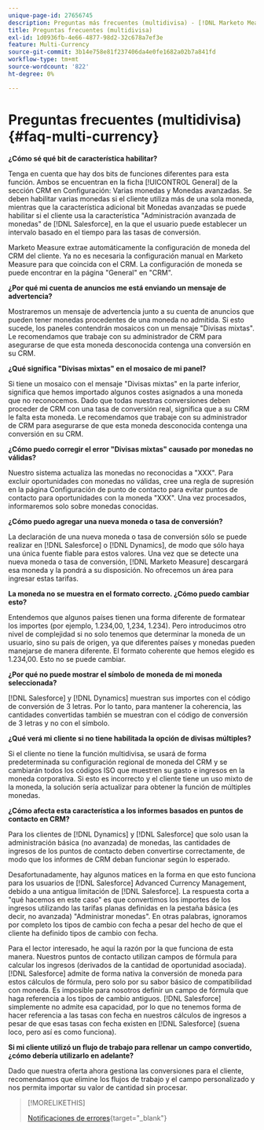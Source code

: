 ```yaml
---
unique-page-id: 27656745
description: Preguntas más frecuentes (multidivisa) - [!DNL Marketo Measure]
title: Preguntas frecuentes (multidivisa)
exl-id: 1d0936fb-4e66-4877-98d2-32c678a7ef3e
feature: Multi-Currency
source-git-commit: 3b14e758e81f237406da4e0fe1682a02b7a841fd
workflow-type: tm+mt
source-wordcount: '822'
ht-degree: 0%

---
```


# Preguntas frecuentes (multidivisa) {#faq-multi-currency}

**¿Cómo sé qué bit de característica habilitar?**

Tenga en cuenta que hay dos bits de funciones diferentes para esta función. Ambos se encuentran en la ficha [!UICONTROL General] de la sección CRM en Configuración: Varias monedas y Monedas avanzadas. Se deben habilitar varias monedas si el cliente utiliza más de una sola moneda, mientras que la característica adicional bit Monedas avanzadas se puede habilitar si el cliente usa la característica &quot;Administración avanzada de monedas&quot; de [!DNL Salesforce], en la que el usuario puede establecer un intervalo basado en el tiempo para las tasas de conversión.

Marketo Measure extrae automáticamente la configuración de moneda del CRM del cliente. Ya no es necesaria la configuración manual en Marketo Measure para que coincida con el CRM. La configuración de moneda se puede encontrar en la página &quot;General&quot; en &quot;CRM&quot;.

**¿Por qué mi cuenta de anuncios me está enviando un mensaje de advertencia?**

Mostraremos un mensaje de advertencia junto a su cuenta de anuncios que pueden tener monedas procedentes de una moneda no admitida. Si esto sucede, los paneles contendrán mosaicos con un mensaje &quot;Divisas mixtas&quot;. Le recomendamos que trabaje con su administrador de CRM para asegurarse de que esta moneda desconocida contenga una conversión en su CRM.

**¿Qué significa &quot;Divisas mixtas&quot; en el mosaico de mi panel?**

Si tiene un mosaico con el mensaje &quot;Divisas mixtas&quot; en la parte inferior, significa que hemos importado algunos costes asignados a una moneda que no reconocemos. Dado que todas nuestras conversiones deben proceder de CRM con una tasa de conversión real, significa que a su CRM le falta esta moneda. Le recomendamos que trabaje con su administrador de CRM para asegurarse de que esta moneda desconocida contenga una conversión en su CRM.

**¿Cómo puedo corregir el error &quot;Divisas mixtas&quot; causado por monedas no válidas?**

Nuestro sistema actualiza las monedas no reconocidas a &quot;XXX&quot;. Para excluir oportunidades con monedas no válidas, cree una regla de supresión en la página Configuración de punto de contacto para evitar puntos de contacto para oportunidades con la moneda &quot;XXX&quot;. Una vez procesados, informaremos solo sobre monedas conocidas.

**¿Cómo puedo agregar una nueva moneda o tasa de conversión?**

La declaración de una nueva moneda o tasa de conversión sólo se puede realizar en [!DNL Salesforce] o [!DNL Dynamics], de modo que sólo haya una única fuente fiable para estos valores. Una vez que se detecte una nueva moneda o tasa de conversión, [!DNL Marketo Measure] descargará esa moneda y la pondrá a su disposición. No ofrecemos un área para ingresar estas tarifas.

**La moneda no se muestra en el formato correcto. ¿Cómo puedo cambiar esto?**

Entendemos que algunos países tienen una forma diferente de formatear los importes (por ejemplo, 1.234,00, 1,234, 1.234). Pero introducimos otro nivel de complejidad si no solo tenemos que determinar la moneda de un usuario, sino su país de origen, ya que diferentes países y monedas pueden manejarse de manera diferente. El formato coherente que hemos elegido es 1.234,00. Esto no se puede cambiar.

**¿Por qué no puede mostrar el símbolo de moneda de mi moneda seleccionada?**

[!DNL Salesforce] y [!DNL Dynamics] muestran sus importes con el código de conversión de 3 letras. Por lo tanto, para mantener la coherencia, las cantidades convertidas también se muestran con el código de conversión de 3 letras y no con el símbolo.

**¿Qué verá mi cliente si no tiene habilitada la opción de divisas múltiples?**

Si el cliente no tiene la función multidivisa, se usará de forma predeterminada su configuración regional de moneda del CRM y se cambiarán todos los códigos ISO que muestren su gasto e ingresos en la moneda corporativa. Si esto es incorrecto y el cliente tiene un uso mixto de la moneda, la solución sería actualizar para obtener la función de múltiples monedas.

**¿Cómo afecta esta característica a los informes basados en puntos de contacto en CRM?**

Para los clientes de [!DNL Dynamics] y [!DNL Salesforce] que solo usan la administración básica (no avanzada) de monedas, las cantidades de ingresos de los puntos de contacto deben convertirse correctamente, de modo que los informes de CRM deban funcionar según lo esperado.

Desafortunadamente, hay algunos matices en la forma en que esto funciona para los usuarios de [!DNL Salesforce] Advanced Currency Management, debido a una antigua limitación de [!DNL Salesforce]. La respuesta corta a &quot;qué hacemos en este caso&quot; es que convertimos los importes de los ingresos utilizando las tarifas planas definidas en la pestaña básica (es decir, no avanzada) &quot;Administrar monedas&quot;. En otras palabras, ignoramos por completo los tipos de cambio con fecha a pesar del hecho de que el cliente ha definido tipos de cambio con fecha.

Para el lector interesado, he aquí la razón por la que funciona de esta manera. Nuestros puntos de contacto utilizan campos de fórmula para calcular los ingresos (derivados de la cantidad de oportunidad asociada). [!DNL Salesforce] admite de forma nativa la conversión de moneda para estos cálculos de fórmula, pero solo por su sabor básico de compatibilidad con moneda. Es imposible para nosotros definir un campo de fórmula que haga referencia a los tipos de cambio antiguos. [!DNL Salesforce] simplemente no admite esa capacidad, por lo que no tenemos forma de hacer referencia a las tasas con fecha en nuestros cálculos de ingresos a pesar de que esas tasas con fecha existen en [!DNL Salesforce] (suena loco, pero así es como funciona).

**Si mi cliente utilizó un flujo de trabajo para rellenar un campo convertido, ¿cómo debería utilizarlo en adelante?**

Dado que nuestra oferta ahora gestiona las conversiones para el cliente, recomendamos que elimine los flujos de trabajo y el campo personalizado y nos permita importar su valor de cantidad sin procesar.

>[!MORELIKETHIS]
>
>[Notificaciones de errores](/help/configuration-and-setup/getting-started-with-marketo-measure/error-notifications.md){target="_blank"}

